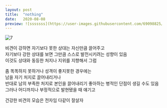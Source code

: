 ```yaml
---
layout: post
title:  "nothing"
date:   2020-08-08
preview: ![sssssss](https://user-images.githubusercontent.com/69098825/98538731-93033380-22ce-11eb-8519-6ffcf5acbdd2.jpg)
---
```

  
![7](https://user-images.githubusercontent.com/69098825/89730843-6c3e2280-da7d-11ea-9ec0-0916132cc675.JPG)
  

비견이 강하면 자기보다 못한 상대는 자신만큼 끌어주고  
자기보다 강한 상대를 보면 그만큼 스스로 발전시키려는 성향이 있음  
이것도 상대와 동등한 처지나 지위를 지향해서 그럼  
  
좀 똑똑하지 못하거나 성격이 좋지못한 경우에는  
남을 자기 처지로 끌어내리거나  
반대로 남의 부족한 처지로 본인을 끌어내리기 좋아하는 병적인 단점이 생길 수도 있음 그러나 어디까지나 부정적으로 발현됐을 때 얘기고  
  
건강한 비견의 모습은 전자임 다같이 잘살자  
  
